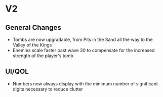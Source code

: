 # V2 

## General Changes
* Tombs are now upgradable, from Pits in the Sand all the way to the Valley of the Kings
* Enemies scale faster past wave 30 to compensate for the increased strength of the player's tomb

## UI/QOL
* Numbers now always display with the minimum number of significant digits necessary to reduce clutter

